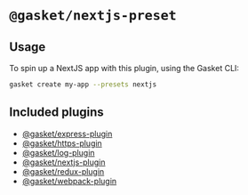 # `@gasket/nextjs-preset`

## Usage

To spin up a NextJS app with this plugin, using the Gasket CLI:

```bash
gasket create my-app --presets nextjs
```

## Included plugins

- [@gasket/express-plugin](/packages/gasket-express-plugin/README.md)
- [@gasket/https-plugin](/packages/gasket-https-plugin/README.md)
- [@gasket/log-plugin](/packages/gasket-log-plugin/README.md)
- [@gasket/nextjs-plugin](/packages/gasket-nextjs-plugin/README.md)
- [@gasket/redux-plugin](/packages/gasket-redux-plugin/README.md)
- [@gasket/webpack-plugin](/packages/gasket-webpack-plugin/README.md)
